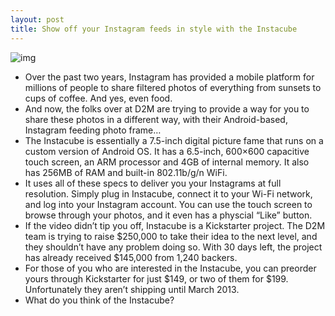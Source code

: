 ```yaml
---
layout: post
title: Show off your Instagram feeds in style with the Instacube
---
```

![img](http://media.idownloadblog.com/wp-content/uploads/2012/08/instacube-e1345658553849.jpg)
* Over the past two years, Instagram has provided a mobile platform for millions of people to share filtered photos of everything from sunsets to cups of coffee. And yes, even food.
* And now, the folks over at D2M are trying to provide a way for you to share these photos in a different way, with their Android-based, Instagram feeding photo frame…
* The Instacube is essentially a 7.5-inch digital picture fame that runs on a custom version of Android OS. It has a 6.5-inch, 600×600 capacitive touch screen, an ARM processor and 4GB of internal memory. It also has 256MB of RAM and built-in 802.11b/g/n WiFi.
* It uses all of these specs to deliver you your Instagrams at full resolution. Simply plug in Instacube, connect it to your Wi-Fi network, and log into your Instagram account. You can use the touch screen to browse through your photos, and it even has a physcial “Like” button.
* If the video didn’t tip you off, Instacube is a Kickstarter project. The D2M team is trying to raise $250,000 to take their idea to the next level, and they shouldn’t have any problem doing so. With 30 days left, the project has already received $145,000 from 1,240 backers.
* For those of you who are interested in the Instacube, you can preorder yours through Kickstarter for just $149, or two of them for $199. Unfortunately they aren’t shipping until March 2013.
* What do you think of the Instacube?

